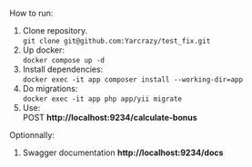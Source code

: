 How to run:
1. Clone repository.  
  ``git clone git@github.com:Yarcrazy/test_fix.git``
2. Up docker:  
  ``docker compose up -d``
3. Install dependencies:  
  ``docker exec -it app composer install --working-dir=app``
4. Do migrations:  
  ``docker exec -it app php app/yii migrate``
5. Use:  
  POST **http://localhost:9234/calculate-bonus**

Optionnally:
1. Swagger documentation
  **http://localhost:9234/docs**
